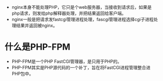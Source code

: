* nginx本身不能处理PHP，它只是个web服务器，当接收到请求后，如果是php请求，则发给php解释器处理，并把结果返回给客户端。
* nginx一般是把请求发fastcgi管理进程处理，fascgi管理进程选择cgi子进程处理结果并返回被nginx。

# 什么是PHP-FPM
* PHP-FPM是一个PHP FastCGI管理器，是只用于PHP的。
* PHP-FPM其实是PHP源代码的一个补丁，旨在将FastCGI进程管理整合进PHP包中。
